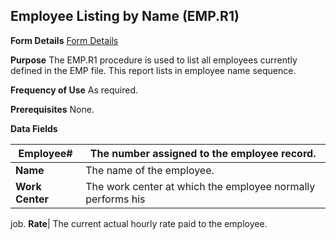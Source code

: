 ## Employee Listing by Name (EMP.R1)
<PageHeader />

**Form Details**
[Form Details](../EMP-R1-1/README.md)

**Purpose**
The EMP.R1 procedure is used to list all employees currently defined in the
EMP file. This report lists in employee name sequence.

**Frequency of Use**
As required.

**Prerequisites**
None.

**Data Fields**

| **Employee#**   | The number assigned to the employee record.                 |
| --------------- | ----------------------------------------------------------- |
| **Name**        | The name of the employee.                                   |
| **Work Center** | The work center at which the employee normally performs his |
job.
**Rate**|  The current actual hourly rate paid to the employee.

<badge text= "Version 8.10.57 " vertical="middle" />

<PageFooter />
